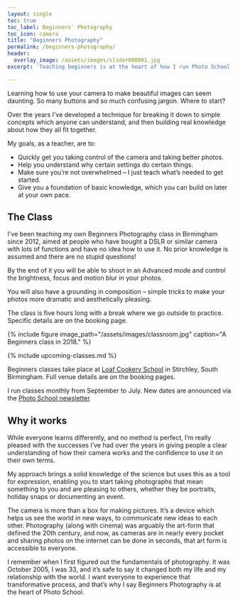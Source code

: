```yaml
---
layout: single
toc: true
toc_label: Beginners' Photography
toc_icon: camera
title: "Beginners Photography"
permalink: /beginners-photography/
header:
  overlay_image: /assets/images/slider000061.jpg
excerpt: 'Teaching beginners is at the heart of how I run Photo School.'

---
```


Learning how to use your camera to make beautiful images can seem daunting. So many buttons and so much confusing jargon. Where to start?

Over the years I’ve developed a technique for breaking it down to simple concepts which anyone can understand, and then building real knowledge about how they all fit together.

My goals, as a teacher, are to:

* Quickly get you taking control of the camera and taking better photos.
* Help you understand why certain settings do certain things.
* Make sure you’re not overwhelmed – I just teach what’s needed to get started.
* Give you a foundation of basic knowledge, which you can build on later at your own pace.

## The Class

I've been teaching my own Beginners Photography class in Birmingham since 2012, aimed at people who have bought a DSLR or similar camera with lots of functions and have no idea how to use it. No prior knowledge is assumed and there are no stupid questions!

By the end of it you will be able to shoot in an Advanced mode and control the brightness, focus and motion blur in your photos.

You will also have a grounding in composition – simple tricks to make your photos more dramatic and aesthetically pleasing.

The class is five hours long with a break where we go outside to practice. Specific details are on the booking page. 

{% include figure image_path="/assets/images/classroom.jpg" caption="A Beginners class in 2018." %}

{% include upcoming-classes.md %}

Beginners classes take place at [Loaf Cookery School](http://www.loafonline.co.uk/contact/) in Stirchley, South Birmingham. Full venue details are on the booking pages.

I run classes monthly from September to July. New dates are announced via the [Photo School newsletter](/newsletter/).

## Why it works

While everyone learns differently, and no method is perfect, I’m really pleased with the successes I’ve had over the years in giving people a clear understanding of how their camera works and the confidence to use it on their own terms.

My approach brings a solid knowledge of the science but uses this as a tool for expression, enabling you to start taking photographs that mean something to you and are pleasing to others, whether they be portraits, holiday snaps or documenting an event.

The camera is more than a box for making pictures. It’s a device which helps us see the world in new ways, to communicate new ideas to each other. Photography (along with cinema) was arguably the art-form that defined the 20th century, and now, as cameras are in nearly every pocket and sharing photos on the internet can be done in seconds, that art form is accessible to everyone.

I remember when I first figured out the fundamentals of photography. It was October 2005, I was 33, and it’s safe to say it changed both my life and my relationship with the world. I want everyone to experience that transformative process, and that’s why I say Beginners Photography is at the heart of Photo School.